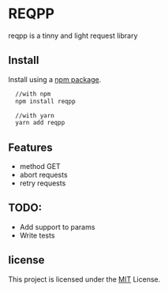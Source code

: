 # REQPP

reqpp is a tinny and light request library

## Install

Install using a [npm package](https://www.npmjs.com/package/reqpp).

```bash
  //with npm
  npm install reqpp

  //with yarn
  yarn add reqpp
```

## Features

- method GET
- abort requests
- retry requests

## TODO:

- Add support to params
- Write tests

## license

This project is licensed under the [MIT](./LICENSE) License.
